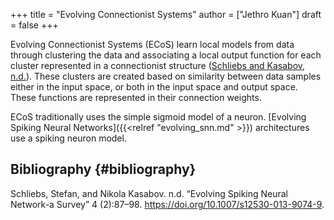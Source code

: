 +++
title = "Evolving Connectionist Systems"
author = ["Jethro Kuan"]
draft = false
+++

Evolving Connectionist Systems (ECoS) learn local models from data
through clustering the data and associating a local output function
for each cluster represented in a connectionist structure
([Schliebs and Kasabov, n.d.](#org42e7c2a)). These clusters are
created based on similarity between data samples either in the input
space, or both in the input space and output space. These functions
are represented in their connection weights.

ECoS traditionally uses the simple sigmoid model of a neuron. [Evolving Spiking
Neural Networks]({{<relref "evolving_snn.md" >}}) architectures use a spiking neuron model.

## Bibliography {#bibliography}

<a id="org42e7c2a"></a>Schliebs, Stefan, and Nikola Kasabov. n.d. “Evolving Spiking Neural Network-a Survey” 4 (2):87–98. <https://doi.org/10.1007/s12530-013-9074-9>.
